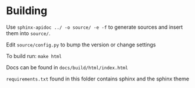 Building
========
Use `sphinx-apidoc ../ -o source/ -e -f` to generate sources and insert them into `source/`. 

Edit `source/config.py` to bump the version or change settings

To build run: `make html`

Docs can be found in `docs/build/html/index.html`

`requirements.txt` found in this folder contains sphinx and the sphinx theme 
